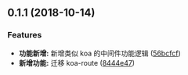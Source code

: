 <a name="0.1.1"></a>
## 0.1.1 (2018-10-14)


### Features

* **功能新增:** 新增类似 koa 的中间件功能逻辑 ([56bcfcf](https://github.com/boycgit/ette/commit/56bcfcf))
* **新增功能:** 迁移 koa-route ([8444e47](https://github.com/boycgit/ette/commit/8444e47))



